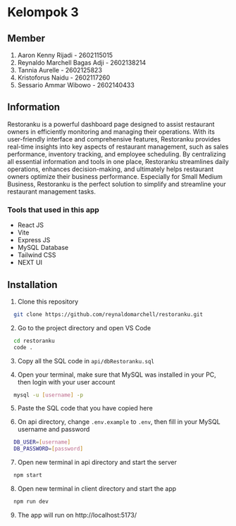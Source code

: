 # Kelompok 3

## Member

1. Aaron Kenny Rijadi - 2602115015
2. Reynaldo Marchell Bagas Adji - 2602138214
3. Tannia Aurelle - 2602125823
4. Kristoforus Naidu - 2602117260
5. Sessario Ammar Wibowo - 2602140433

## Information

Restoranku is a powerful dashboard page designed to assist restaurant owners in efficiently monitoring and managing their operations. With its user-friendly interface and comprehensive features, Restoranku provides real-time insights into key aspects of restaurant management, such as sales performance, inventory tracking, and employee scheduling. By centralizing all essential information and tools in one place, Restoranku streamlines daily operations, enhances decision-making, and ultimately helps restaurant owners optimize their business performance. Especially for Small Medium Business, Restoranku is the perfect solution to simplify and streamline your restaurant management tasks.

### Tools that used in this app

- React JS
- Vite
- Express JS
- MySQL Database
- Tailwind CSS
- NEXT UI

## Installation

1. Clone this repository

```bash
  git clone https://github.com/reynaldomarchell/restoranku.git
```

2.  Go to the project directory and open VS Code

```bash
  cd restoranku
  code .
```

3. Copy all the SQL code in `api/dbRestoranku.sql`

4. Open your terminal, make sure that MySQL was installed in your PC, then login with your user account

```bash
  mysql -u [username] -p
```

5. Paste the SQL code that you have copied here

6. On api directory, change `.env.example` to `.env`, then fill in your MySQL username and password

```bash
  DB_USER=[username]
  DB_PASSWORD=[password]
```

7. Open new terminal in api directory and start the server

```bash
  npm start
```

8. Open new terminal in client directory and start the app

```bash
  npm run dev
```

9. The app will run on http://localhost:5173/
